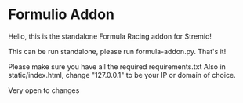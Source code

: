 # Formulio Addon
Hello, this is the standalone Formula Racing addon for Stremio!

This can be run standalone, please run formula-addon.py.
That's it!

Please make sure you have all the required requirements.txt
Also in static/index.html, change "127.0.0.1" to be your IP or domain of choice.

Very open to changes
